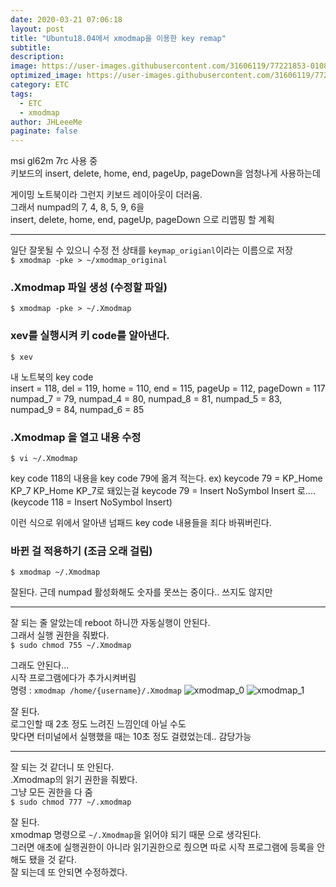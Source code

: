 ```yaml
---
date: 2020-03-21 07:06:18
layout: post
title: "Ubuntu18.04에서 xmodmap을 이용한 key remap"
subtitle:
description:
image: https://user-images.githubusercontent.com/31606119/77221853-0108b800-6b91-11ea-81cc-e69b06666577.jpg
optimized_image: https://user-images.githubusercontent.com/31606119/77221853-0108b800-6b91-11ea-81cc-e69b06666577.jpg
category: ETC
tags:
  - ETC
  - xmodmap
author: JHLeeeMe
paginate: false
---
```


msi gl62m 7rc 사용 중  
키보드의 insert, delete, home, end, pageUp, pageDown을 엄청나게 사용하는데 

게이밍 노트북이라 그런지 키보드 레이아웃이 더러움.  
그래서 numpad의 7, 4, 8, 5, 9, 6을  
insert, delete, home, end, pageUp, pageDown 으로 리맵핑 할 계획

---

일단 잘못될 수 있으니 수정 전 상태를 ```keymap_origianl```이라는 이름으로 저장  
```$ xmodmap -pke > ~/xmodmap_original```

### .Xmodmap 파일 생성 (수정할 파일)
```$ xmodmap -pke > ~/.Xmodmap```

### xev를 실행시켜 키 code를 알아낸다.
```$ xev```

내 노트북의 key code  
insert = 118, del = 119, home = 110, end = 115, pageUp = 112, pageDown = 117  
numpad_7 = 79,  numpad_4 = 80,  numpad_8 = 81,  numpad_5 = 83,  numpad_9 = 84, numpad_6 = 85  

### .Xmodmap 을 열고 내용 수정
```$ vi ~/.Xmodmap```

key code 118의 내용을 key code 79에 옮겨 적는다.
  ex) keycode  79 = KP_Home KP_7 KP_Home KP_7로 돼있는걸
      keycode  79 = Insert NoSymbol Insert 로.... (keycode 118 = Insert NoSymbol Insert)

이런 식으로 위에서 알아낸 넘패드 key code 내용들을 죄다 바꿔버린다.

### 바뀐 걸 적용하기 (조금 오래 걸림)
```$ xmodmap ~/.Xmodmap```

잘된다. 근데 numpad 활성화해도 숫자를 못쓰는 중이다.. 쓰지도 않지만

---

잘 되는 줄 알았는데 reboot 하니깐 자동실행이 안된다.  
그래서 실행 권한을 줘봤다.  
```$ sudo chmod 755 ~/.Xmodmap```

그래도 안된다...  
시작 프로그램에다가 추가시켜버림  
명령 : ```xmodmap /home/{username}/.Xmodmap```
![xmodmap_0](https://user-images.githubusercontent.com/31606119/77222195-6e6a1800-6b94-11ea-8e3c-64ee28393f66.png)
![xmodmap_1](https://user-images.githubusercontent.com/31606119/77222196-7033db80-6b94-11ea-9967-53eb7fd86bba.png)

잘 된다.  
로그인할 때 2초 정도 느려진 느낌인데 아닐 수도  
맞다면 터미널에서 실행했을 때는 10초 정도 걸렸었는데.. 감당가능  

---

잘 되는 것 같더니 또 안된다.  
.Xmodmap의 읽기 권한을 줘봤다.  
그냥 모든 권한을 다 줌  
```$ sudo chmod 777 ~/.xmodmap```
 
잘 된다.  
xmodmap 명령으로 ```~/.Xmodmap```을 읽어야 되기 때문 으로 생각된다.  
그러면 애초에 실행권한이 아니라 읽기권한으로 줬으면 따로 시작 프로그램에 등록을 안해도 됐을 것 같다.  
잘 되는데 또 안되면 수정하겠다.
